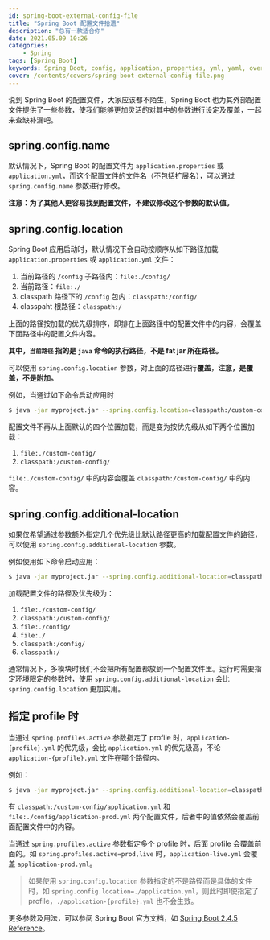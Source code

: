 ```yaml
---
id: spring-boot-external-config-file
title: "Spring Boot 配置文件拾遗"
description: "总有一款适合你"
date: 2021.05.09 10:26
categories:
    - Spring
tags: [Spring Boot]
keywords: Spring Boot, config, application, properties, yml, yaml, override, location
cover: /contents/covers/spring-boot-external-config-file.png
---
```


说到 Spring Boot 的配置文件，大家应该都不陌生，Spring Boot 也为其外部配置文件提供了一些参数，使我们能够更加灵活的对其中的参数进行设定及覆盖，一起来查缺补漏吧。

## spring.config.name

默认情况下，Spring Boot 的配置文件为 `application.properties` 或 `application.yml`，而这个配置文件的文件名（不包括扩展名），可以通过 `spring.config.name` 参数进行修改。

**注意：为了其他人更容易找到配置文件，不建议修改这个参数的默认值。**

## spring.config.location

Spring Boot 应用启动时，默认情况下会自动按顺序从如下路径加载 `application.properties` 或 `application.yml` 文件：

1. 当前路径的 `/config` 子路径内：`file:./config/`
1. 当前路径：`file:./`
1. classpath 路径下的 `/config` 包内：`classpath:/config/`
1. classpaht 根路径：`classpath:/`

上面的路径按加载的优先级排序，即排在上面路径中的配置文件中的内容，会覆盖下面路径中的配置文件内容。

**其中，`当前路径` 指的是 `java` 命令的执行路径，不是 fat jar 所在路径。**

可以使用 `spring.config.location` 参数，对上面的路径进行**覆盖**，**注意，是覆盖，不是附加。**

例如，当通过如下命令启动应用时

```bash
$ java -jar myproject.jar --spring.config.location=classpath:/custom-config/,file:./custom-config/
```

配置文件不再从上面默认的四个位置加载，而是变为按优先级从如下两个位置加载：

1. `file:./custom-config/`
1. `classpath:/custom-config/`

`file:./custom-config/` 中的内容会覆盖 `classpath:/custom-config/` 中的内容。

## spring.config.additional-location

如果仅希望通过参数额外指定几个优先级比默认路径更高的加载配置文件的路径，可以使用 `spring.config.additional-location` 参数。

例如使用如下命令启动应用：

```bash
$ java -jar myproject.jar --spring.config.additional-location=classpath:/custom-config/,file:./custom-config/
```

加载配置文件的路径及优先级为：

1. `file:./custom-config/`
1. `classpath:/custom-config/`
1. `file:./config/`
1. `file:./`
1. `classpath:/config/`
1. `classpath:/`

通常情况下，多模块时我们不会把所有配置都放到一个配置文件里。运行时需要指定环境限定的参数时，使用 `spring.config.additional-location` 会比 `spring.config.location` 更加实用。

## 指定 profile 时

当通过 `spring.profiles.active` 参数指定了 profile 时，`application-{profile}.yml` 的优先级，会比 `application.yml` 的优先级高，不论 `application-{profile}.yml` 文件在哪个路径内。

例如：

```bash
$ java -jar myproject.jar --spring.config.additional-location=classpath:/custom-config/,file:./custom-config/ --spring.profiles.active=prod
```

有 `classpath:/custom-config/application.yml` 和 `file:./config/application-prod.yml` 两个配置文件，后者中的值依然会覆盖前面配置文件中的内容。 

当通过 `spring.profiles.active` 参数指定多个 profile 时，后面 profile 会覆盖前面的。如 `spring.profiles.active=prod,live` 时，`application-live.yml` 会覆盖 `application-prod.yml`。

> 如果使用 `spring.config.location` 参数指定的不是路径而是具体的文件时，如 `spring.config.location=./application.yml`，则此时即使指定了 profile，`./application-{profile}.yml` 也不会生效。

更多参数及用法，可以参阅 Spring Boot 官方文档，如 [Spring Boot 2.4.5 Reference][boot]。

[boot]:https://docs.spring.io/spring-boot/docs/2.4.5/reference/htmlsingle/#boot-features-external-config-files